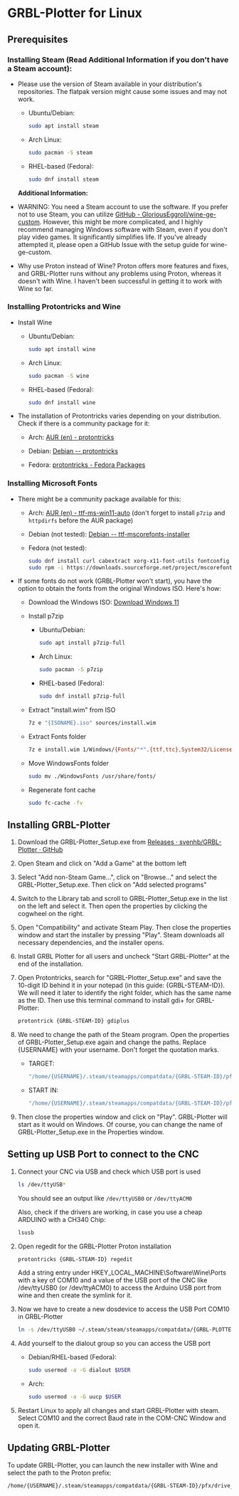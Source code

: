 # GRBL-Plotter for Linux

## Prerequisites

### Installing Steam (Read Additional Information if you don't have a Steam account):

- Please use the version of Steam available in your distribution's repositories. The flatpak version might cause some issues and may not work.
  
  - Ubuntu/Debian:
    
    ```bash
    sudo apt install steam
    ```
  
  - Arch Linux:
    
    ```bash
    sudo pacman -S steam
    ```
  
  - RHEL-based (Fedora):
    
    ```bash
    sudo dnf install steam
    ```
  
  **Additional Information:**

- WARNING: You need a Steam account to use the software. If you prefer not to use Steam, you can utilize [GitHub - GloriousEggroll/wine-ge-custom](https://github.com/GloriousEggroll/wine-ge-custom). However, this might be more complicated, and I highly recommend managing Windows software with Steam, even if you don't play video games. It significantly simplifies life. If you've already attempted it, please open a GitHub Issue with the setup guide for wine-ge-custom.

- Why use Proton instead of Wine? Proton offers more features and fixes, and GRBL-Plotter runs without any problems using Proton, whereas it doesn't with Wine. I haven't been successful in getting it to work with Wine so far.

### Installing Protontricks and Wine

- Install Wine
  
  - Ubuntu/Debian:
    
    ```bash
    sudo apt install wine
    ```
  
  - Arch Linux:
    
    ```bash
    sudo pacman -S wine
    ```
  
  - RHEL-based (Fedora):
    
    ```bash
    sudo dnf install wine
    ```

- The installation of Protontricks varies depending on your distribution. Check if there is a community package for it:
  
  - Arch: [AUR (en) - protontricks](https://aur.archlinux.org/packages/protontricks)
  
  - Debian: [Debian -- protontricks](https://sources.debian.org/src/protontricks/)
  
  - Fedora: [protontricks - Fedora Packages](https://packages.fedoraproject.org/pkgs/protontricks/protontricks/)

### Installing Microsoft Fonts

- There might be a community package available for this:
  
  - Arch: [AUR (en) - ttf-ms-win11-auto](https://aur.archlinux.org/packages/ttf-ms-win11-auto) (don't forget to install `p7zip` and `httpdirfs` before the AUR package)
  
  - Debian (not tested): [Debian -- ttf-mscorefonts-installer](https://packages.debian.org/search?keywords=ttf-mscorefonts-installer)
  
  - Fedora (not tested):
    
    ```bash
    sudo dnf install curl cabextract xorg-x11-font-utils fontconfig
    sudo rpm -i https://downloads.sourceforge.net/project/mscorefonts2/rpms/msttcore-fonts-installer-2.6-1.noarch.rpm
    ```

- If some fonts do not work (GRBL-Plotter won't start), you have the option to obtain the fonts from the original Windows ISO. Here's how:
  
  - Download the Windows ISO:
    [Download Windows 11](https://www.microsoft.com/en-gb/software-download/windows11)
  
  - Install p7zip
    
    - Ubuntu/Debian:
      
      ```bash
      sudo apt install p7zip-full
      ```
    
    - Arch Linux:
      
      ```bash
      sudo pacman -S p7zip
      ```
    
    - RHEL-based (Fedora):
      
      ```bash
      sudo dnf install p7zip-full
      ```
  
  - Extract "install.wim" from ISO
    
    ```bash
    7z e "{ISONAME}.iso" sources/install.wim
    ```
  
  - Extract Fonts folder
    
    ```bash
    7z e install.wim 1/Windows/{Fonts/"*".{ttf,ttc},System32/Licenses/neutral/"*"/"*"/license.rtf} -o./WindowsFonts
    ```
  
  - Move WindowsFonts folder
    
    ```bash
    sudo mv ./WindowsFonts /usr/share/fonts/
    ```
  
  - Regenerate font cache
    
    ```bash
    sudo fc-cache -fv
    ```

## Installing GRBL-Plotter

1. Download the GRBL-Plotter_Setup.exe from [Releases · svenhb/GRBL-Plotter · GitHub](https://github.com/svenhb/GRBL-Plotter/releases)

2. Open Steam and click on "Add a Game" at the bottom left

3. Select "Add non-Steam Game...", click on "Browse..." and select the GRBL-Plotter_Setup.exe. Then click on "Add selected programs"

4. Switch to the Library tab and scroll to GRBL-Plotter_Setup.exe in the list on the left and select it. Then open the properties by clicking the cogwheel on the right.

5. Open "Compatibility" and activate Steam Play. Then close the properties window and start the installer by pressing "Play". Steam downloads all necessary dependencies, and the installer opens.

6. Install GRBL Plotter for all users and uncheck "Start GRBL-Plotter" at the end of the installation.

7. Open Protontricks, search for "GRBL-Plotter_Setup.exe" and save the 10-digit ID behind it in your notepad (in this guide: {GRBL-STEAM-ID}). We will need it later to identify the right folder, which has the same name as the ID. Then use this terminal command to install gdi+ for GRBL-Plotter:
   
   ```bash
   protontrick {GRBL-STEAM-ID} gdiplus
   ```

8. We need to change the path of the Steam program. Open the properties of GRBL-Plotter_Setup.exe again and change the paths. Replace {USERNAME} with your username. Don't forget the quotation marks.
   
   - TARGET:
     
     ```bash
     "/home/{USERNAME}/.steam/steamapps/compatdata/{GRBL-STEAM-ID}/pfx/drive_c/Program Files (x86)/GRBL-Plotter/GRBL-Plotter.exe""
     ```
   
   - START IN:
     
     ```bash
     "/home/{USERNAME}/.steam/steamapps/compatdata/{GRBL-STEAM-ID}/pfx/drive_c/Program Files (x86)/GRBL-Plotter/""
     ```

9. Then close the properties window and click on "Play". GRBL-Plotter will start as it would on Windows. Of course, you can change the name of GRBL-Plotter_Setup.exe in the Properties window.

## Setting up USB Port to connect to the CNC

1. Connect your CNC via USB and check which USB port is used
   
   ```bash
   ls /dev/ttyUSB*
   ```
   
   You should see an output like `/dev/ttyUSB0` or `/dev/ttyACM0`
   
   Also, check if the drivers are working, in case you use a cheap ARDUINO with a CH340 Chip:
   
   ```bash
   lsusb
   ```

2. Open regedit for the GRBL-Plotter Proton installation
   
   ```bash
   protontricks {GRBL-STEAM-ID} regedit
   ```
   
   Add a string entry under HKEY_LOCAL_MACHINE\Software\Wine\Ports with a key of COM10 and a value of the USB port of the CNC like /dev/ttyUSB0 (or /dev/ttyACM0) to access the Arduino USB port from wine and then create the symlink for it.

3. Now we have to create a new dosdevice to access the USB Port COM10 in GRBL-Plotter
   
   ```bash
   ln -s /dev/ttyUSB0 ~/.steam/steam/steamapps/compatdata/{GRBL-PLOTTER-ID}/pfx/dosdevices/com10
   ```

4. Add yourself to the dialout group so you can access the USB port
   
   - Debian/RHEL-based (Fedora):
     
     ```bash
     sudo usermod -a -G dialout $USER
     ```
   
   - Arch:
     
     ```bash
     sudo usermod -a -G uucp $USER
     ```

5. Restart Linux to apply all changes and start GRBL-Plotter with steam. Select COM10 and the correct Baud rate in the COM-CNC Window and open it.

 

## Updating GRBL-Plotter

To update GRBL-Plotter, you can launch the new installer with Wine and select the path to the Proton prefix:

```bash
/home/{USERNAME}/.steam/steamapps/compatdata/{GRBL-STEAM-ID}/pfx/drive_c/Program Files (x86)/GRBL-Plotter/
```
